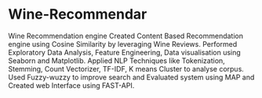 # Wine-Recommendar
Wine Recommendation engine 
Created Content Based Recommendation engine using Cosine Similarity by leveraging Wine Reviews.
Performed Exploratory Data Analysis, Feature Engineering, Data visualisation using Seaborn and Matplotlib.
Applied NLP Techniques like Tokenization, Stemming, Count Vectorizer, TF-IDF, K means Cluster to analyse corpus.
Used Fuzzy-wuzzy to improve search and Evaluated system using MAP and Created web Interface using FAST-API.
